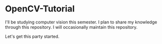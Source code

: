 # OpenCV-Tutorial

I'll be studying computer vision this semester. I plan to share my knowledge through this repository. I will occasionally maintain this repository.

Let's get this party started.
